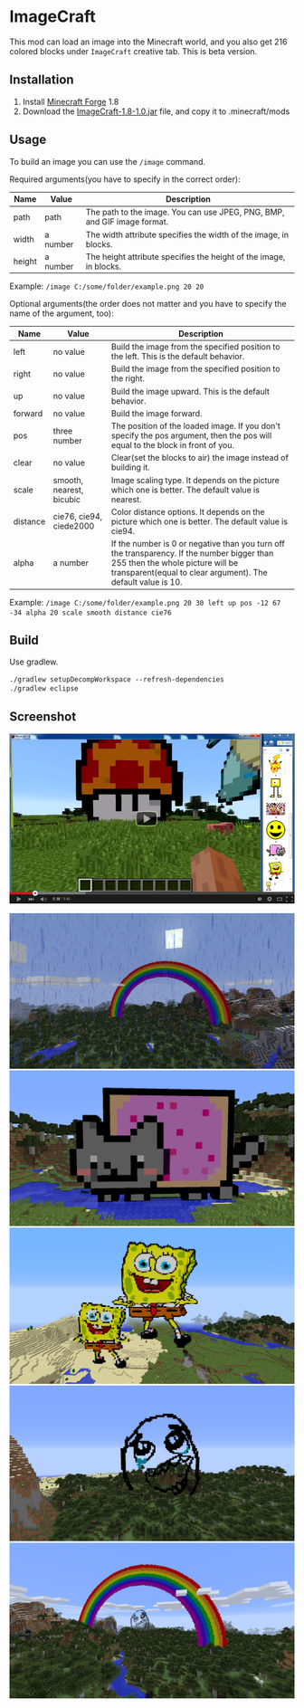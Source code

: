 # ImageCraft

This mod can load an image into the Minecraft world, and you also get 216 colored blocks under `ImageCraft` creative tab.
This is beta version.

## Installation

1. Install [Minecraft Forge](http://files.minecraftforge.net/) 1.8
2. Download the [ImageCraft-1.8-1.0.jar](./ImageCraft-1.8-1.0.jar) file, and copy it to .minecraft/mods

## Usage

To build an image you can use the `/image` command.

Required arguments(you have to specify in the correct order):

| Name             | Value      | Description                                                                |
|------------------|------------|----------------------------------------------------------------------------|
| path             | path       | The path to the image. You can use JPEG, PNG, BMP, and GIF image format.   |
| width            | a number   | The width attribute specifies the width of the image, in blocks.           |
| height           | a number   | The height attribute specifies the height of the image, in blocks.         |

Example: `/image C:/some/folder/example.png 20 20`

Optional arguments(the order does not matter and you have to specify the name of the argument, too):

| Name         | Value                    | Description                                                        |
| -------------|--------------------------|--------------------------------------------------------------------|
| left         | no value                 | Build the image from the specified position to the left. This is the default behavior.  |
| right        | no value                 | Build the image from the specified position to the right. |
| up           | no value                 | Build the image upward. This is the default behavior. |
| forward      | no value                 | Build the image forward. |
| pos          | three number             | The position of the loaded image. If you don't specify the pos argument, then the pos will equal to the block in front of you.  |
| clear        | no value                 | Clear(set the blocks to air) the image instead of building it.      |
| scale        | smooth, nearest, bicubic | Image scaling type. It depends on the picture which one is better. The default value is nearest. |
| distance     | cie76, cie94, ciede2000  | Color distance options. It depends on the picture which one is better. The default value is cie94.  |
| alpha        | a number                 | If the number is 0 or negative than you turn off the transparency. If the number bigger than 255 then the whole picture will be transparent(equal to clear argument). The default value is 10.  |

Example: `/image C:/some/folder/example.png 20 30 left up pos -12 67 -34 alpha 20 scale smooth distance cie76`

## Build

Use gradlew.

```
./gradlew setupDecompWorkspace --refresh-dependencies
./gradlew eclipse
```

## Screenshot

<a href="https://www.youtube.com/watch?v=hOr_JgSSZo8" target="_blank"><img src="screenshot/youtube.png"></a>

![Example 1](screenshot/rainbow2.png?raw=true)
![Example 2](screenshot/nyan_cat.png?raw=true)
![Example 3](screenshot/spongyabob.png?raw=true)
![Example 4](screenshot/meme.png?raw=true)
![Example 5](screenshot/rainbow.png?raw=true)
